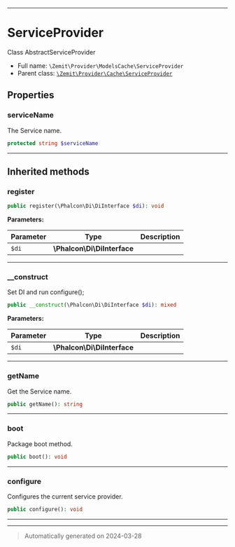 ***

# ServiceProvider

Class AbstractServiceProvider



* Full name: `\Zemit\Provider\ModelsCache\ServiceProvider`
* Parent class: [`\Zemit\Provider\Cache\ServiceProvider`](../Cache/ServiceProvider.md)



## Properties


### serviceName

The Service name.

```php
protected string $serviceName
```






***



## Inherited methods


### register



```php
public register(\Phalcon\Di\DiInterface $di): void
```








**Parameters:**

| Parameter | Type | Description |
|-----------|------|-------------|
| `$di` | **\Phalcon\Di\DiInterface** |  |





***

### __construct

Set DI and run configure();

```php
public __construct(\Phalcon\Di\DiInterface $di): mixed
```








**Parameters:**

| Parameter | Type | Description |
|-----------|------|-------------|
| `$di` | **\Phalcon\Di\DiInterface** |  |





***

### getName

Get the Service name.

```php
public getName(): string
```












***

### boot

Package boot method.

```php
public boot(): void
```












***

### configure

Configures the current service provider.

```php
public configure(): void
```












***


***
> Automatically generated on 2024-03-28
